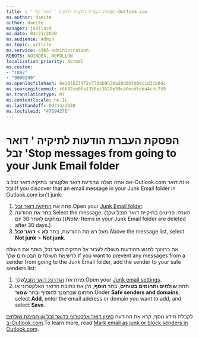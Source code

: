 ```yaml
---
title: הפסקת העברת הודעות לתיקיה ' דואר זבל ' ב-Outlook.com
ms.author: daeite
author: daeite
manager: joallard
ms.date: 04/21/2020
ms.audience: Admin
ms.topic: article
ms.service: o365-administration
ROBOTS: NOINDEX, NOFOLLOW
localization_priority: Normal
ms.custom:
- "1897"
- "9000290"
ms.openlocfilehash: 6e10fb27472c770bb9530a20d86fd0ec1d3cb0dc
ms.sourcegitcommit: c6692ce0fa1358ec3529e59ca0ecdfdea4cdc759
ms.translationtype: MT
ms.contentlocale: he-IL
ms.lasthandoff: 09/14/2020
ms.locfileid: "47694276"
---
```

# <a name="stop-messages-from-going-to-your-junk-email-folder"></a><span data-ttu-id="677c7-102">הפסקת העברת הודעות לתיקיה ' דואר זבל '</span><span class="sxs-lookup"><span data-stu-id="677c7-102">Stop messages from going to your Junk Email folder</span></span>

<span data-ttu-id="677c7-103">אם אתה מגלה שהודעת דואר אלקטרוני בתיקיה דואר זבל ב-Outlook.com אינה דואר זבל:</span><span class="sxs-lookup"><span data-stu-id="677c7-103">If you discover that an email message in your Junk Email folder in Outlook.com isn't junk:</span></span>

1. <span data-ttu-id="677c7-104">פתח את [התיקיה דואר זבל](https://outlook.live.com/mail/junkemail).</span><span class="sxs-lookup"><span data-stu-id="677c7-104">Open your [Junk Email folder](https://outlook.live.com/mail/junkemail).</span></span>
1. <span data-ttu-id="677c7-105">בחר את ההודעה.</span><span class="sxs-lookup"><span data-stu-id="677c7-105">Select the message.</span></span> <span data-ttu-id="677c7-106">(*הערה:* פריטים בתיקיית דואר הזבל שלך נמחקים לאחר 30 יום.)</span><span class="sxs-lookup"><span data-stu-id="677c7-106">(*Note:* Items in your Junk Email folder are deleted after 30 days.)</span></span>
1. <span data-ttu-id="677c7-107">מעל רשימת ההודעות, בחר **לא**  >  **דואר זבל**.</span><span class="sxs-lookup"><span data-stu-id="677c7-107">Above the message list, select **Not junk** > **Not junk**.</span></span>

<span data-ttu-id="677c7-108">אם ברצונך למנוע מהודעות משולח לעבור אל התיקיה דואר זבל, הוסף את השולח לרשימת השולחים הבטוחים שלך:</span><span class="sxs-lookup"><span data-stu-id="677c7-108">If you want to prevent any messages from a sender from going to the Junk Email folder, add the sender to your safe senders list:</span></span>

1. <span data-ttu-id="677c7-109">פתח את [הגדרות דואר הזבל](https://go.microsoft.com/fwlink/?linkid=2035804)שלך.</span><span class="sxs-lookup"><span data-stu-id="677c7-109">Open your [Junk email settings](https://go.microsoft.com/fwlink/?linkid=2035804).</span></span>
1. <span data-ttu-id="677c7-110">תחת **שולחים ותחומים בטוחים**, בחר **הוסף**, הזן את כתובת הדואר האלקטרוני או התחום שברצונך להוסיף ובחר **שמור**.</span><span class="sxs-lookup"><span data-stu-id="677c7-110">Under **Safe senders and domains**, select **Add**, enter the email address or domain you want to add, and select **Save**.</span></span>

<span data-ttu-id="677c7-111">לקבלת מידע נוסף, קרא את ההודעה [סימון דואר אלקטרוני כדואר זבל או חסימת שולחים ב-Outlook.com](https://support.office.com/article/a3ece97b-82f8-4a5e-9ac3-e92fa6427ae4?wt.mc_id=Office_Outlook_com_Alchemy).</span><span class="sxs-lookup"><span data-stu-id="677c7-111">To learn more, read [Mark email as junk or block senders in Outlook.com](https://support.office.com/article/a3ece97b-82f8-4a5e-9ac3-e92fa6427ae4?wt.mc_id=Office_Outlook_com_Alchemy).</span></span>
